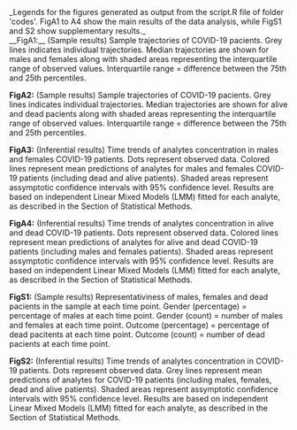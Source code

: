 <div style:"text-align:justify, color:red">
_Legends for the figures generated as output from the script.R file of folder 'codes'. FigA1 to A4 show the main
results of the data analysis, while FigS1 and S2 show supplementary results._
</div>

<div style:"text-align:justify">
__FigA1:__ (Sample results) Sample trajectories of COVID-19 pacients. Grey lines indicates individual trajectories. 
	Median trajectories are shown for males and females along with shaded areas representing the interquartile
	range of observed values. Interquartile range = difference between the 75th and 25th percentiles.

__FigA2:__ (Sample results) Sample trajectories of COVID-19 pacients. Grey lines indicates individual trajectories. 
	Median trajectories are shown for alive and dead pacients along with shaded areas representing the
	interquartile range of observed values. Interquartile range = difference between the 75th and 25th percentiles.

__FigA3:__ (Inferential results) Time trends of analytes concentration in males and females COVID-19 patients.
	Dots represent observed data. Colored lines represent mean predictions of analytes for males and females
	COVID-19 patients (including dead and alive patients). Shaded areas represent assymptotic confidence intervals
	with 95% confidence level. Results are based on independent Linear Mixed Models (LMM) fitted for
	each analyte, as described in the Section of Statistical Methods.

__FigA4:__ (Inferential results) Time trends of analytes concentration in alive and dead COVID-19 patients.
	Dots represent observed data. Colored lines represent mean predictions of analytes for alive and dead
	COVID-19 patients (including males and females patients). Shaded areas represent assymptotic confidence intervals
	with 95% confidence level. Results are based on independent Linear Mixed Models (LMM) fitted for
	each analyte, as described in the Section of Statistical Methods.

__FigS1:__ (Sample results) Representativiness of males, females and dead pacients in the sample at each time point.
	Gender (percentage) = percentage of males at each time point. Gender (count) = number of males and females
	at each time point. Outcome (percentage) = percentage of dead pacitents at each time point.
	Outcome (count) = number of dead pacients at each time point.

__FigS2:__ (Inferential results) Time trends of analytes concentration in COVID-19 patients. Dots represent observed data.
	Grey lines represent mean predictions of analytes for COVID-19 patients (including males, females, dead and
	alive patients). Shaded areas represent assymptotic confidence intervals with 95% confidence level. Results
	are based on independent Linear Mixed Models (LMM) fitted for each analyte, as described in the
	Section of Statistical Methods.
</div>
